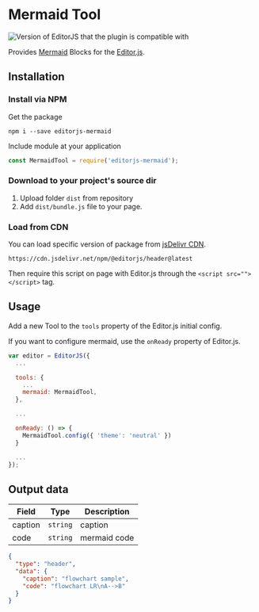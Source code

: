 # Mermaid Tool

![Version of EditorJS that the plugin is compatible with](https://badgen.net/badge/Editor.js/v2.0/blue)

Provides [Mermaid](http://mermaid-js.github.io/mermaid/) Blocks for the [Editor.js](https://ifmo.su/editor).

## Installation

### Install via NPM

Get the package

```shell
npm i --save editorjs-mermaid
```

Include module at your application

```javascript
const MermaidTool = require('editorjs-mermaid');
```

### Download to your project's source dir

1. Upload folder `dist` from repository
2. Add `dist/bundle.js` file to your page.

### Load from CDN

You can load specific version of package from [jsDelivr CDN](https://www.jsdelivr.com/package/npm/@editorjs/header).

`https://cdn.jsdelivr.net/npm/@editorjs/header@latest`

Then require this script on page with Editor.js through the `<script src=""></script>` tag.

## Usage

Add a new Tool to the `tools` property of the Editor.js initial config.

If you want to configure mermaid, use the `onReady` property of Editor.js.

```javascript
var editor = EditorJS({
  ...

  tools: {
    ...
    mermaid: MermaidTool,
  },

  ...

  onReady: () => {
    MermaidTool.config({ 'theme': 'neutral' })
  }

  ...
});
```

## Output data

| Field   | Type     | Description        |
| ------- | -------- | ------------------ |
| caption | `string` | caption            |
| code    | `string` | mermaid code       |

```json
{
  "type": "header",
  "data": {
    "caption": "flowchart sample",
    "code": "flowchart LR\nA-->B"
  }
}
```
